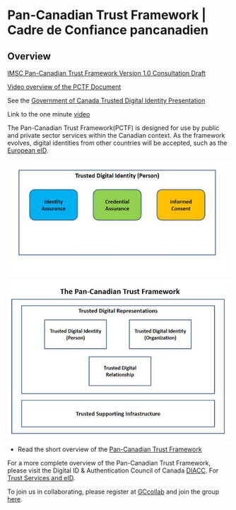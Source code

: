 # Pan-Canadian Trust Framework | Cadre de Confiance pancanadien

## Overview

[IMSC Pan-Canadian Trust Framework Version 1.0 Consultation Draft](https://github.com/canada-ca/PCTF-CCP/blob/master/version1/release-notes.md)

[Video overview of the PCTF Document](https://youtu.be/2QzapDplJyA)

See the [Government of Canada Trusted Digital Identity Presentation](https://docs.google.com/presentation/d/1Vu1st96Sx7npHv32LXy3HXP3-nVnB2N71amGd7dInxM/edit?usp=sharing)

Link to the one minute [video](https://youtu.be/0DMu8dLyTdQ)


The Pan-Canadian Trust Framework(PCTF) is designed for use by public and private sector services within the Canadian context. As the framework evolves, digital identities from other countries will be accepted, such as the [European eID](https://ec.europa.eu/digital-single-market/en/trust-services-and-eid).

![alt text](./images/tdi-person.JPG "Trusted Digital Identity")



![alt text](./images/pctf-simple.jpg "Pan-Canadian Trust Framework")

* Read the short overview of the [Pan-Canadian Trust Framework](./overview/pctf-overview.md)


For a more complete overview of the Pan-Canadian Trust Framework, please visit the Digital ID & Authentication Council of Canada [DIACC](https://diacc.ca). For [Trust Services and eID](https://ec.europa.eu/digital-single-market/en/trust-services-and-eid).


To join us in collaborating, please register at [GCcollab](https://gccollab.ca) and join the group [here](https://gccollab.ca/bookmarks/group/6910/all).
